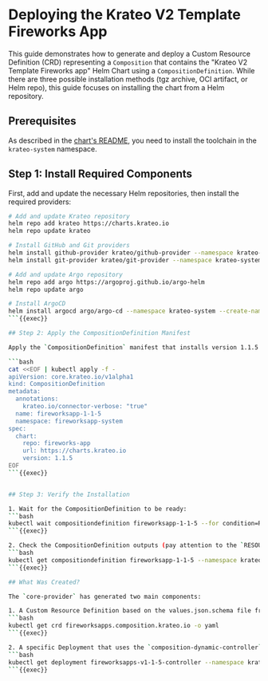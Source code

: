 # Deploying the Krateo V2 Template Fireworks App

This guide demonstrates how to generate and deploy a Custom Resource Definition (CRD) representing a `Composition` that contains the "Krateo V2 Template Fireworks app" Helm Chart using a `CompositionDefinition`. While there are three possible installation methods (tgz archive, OCI artifact, or Helm repo), this guide focuses on installing the chart from a Helm repository.

## Prerequisites

As described in the [chart's README](https://github.com/krateoplatformops/krateo-v2-template-fireworksapp/blob/main/README.md), you need to install the toolchain in the `krateo-system` namespace.

## Step 1: Install Required Components

First, add and update the necessary Helm repositories, then install the required providers:

```bash
# Add and update Krateo repository
helm repo add krateo https://charts.krateo.io
helm repo update krateo

# Install GitHub and Git providers
helm install github-provider krateo/github-provider --namespace krateo-system --create-namespace
helm install git-provider krateo/git-provider --namespace krateo-system --create-namespace

# Add and update Argo repository
helm repo add argo https://argoproj.github.io/argo-helm
helm repo update argo

# Install ArgoCD
helm install argocd argo/argo-cd --namespace krateo-system --create-namespace --wait
```{{exec}}

## Step 2: Apply the CompositionDefinition Manifest

Apply the `CompositionDefinition` manifest that installs version 1.1.5 of the chart in the `krateo-system` namespace:

```bash
cat <<EOF | kubectl apply -f -
apiVersion: core.krateo.io/v1alpha1
kind: CompositionDefinition
metadata:
  annotations:
    krateo.io/connector-verbose: "true"
  name: fireworksapp-1-1-5
  namespace: fireworksapp-system
spec:
  chart:
    repo: fireworks-app
    url: https://charts.krateo.io
    version: 1.1.5
EOF
```{{exec}}


## Step 3: Verify the Installation

1. Wait for the CompositionDefinition to be ready:
```bash
kubectl wait compositiondefinition fireworksapp-1-1-5 --for condition=Ready=True --timeout=300s --namespace krateo-system
```{{exec}}

2. Check the CompositionDefinition outputs (pay attention to the `RESOURCE` field):
```bash
kubectl get compositiondefinition fireworksapp-1-1-5 --namespace krateo-system
```{{exec}}

## What Was Created?

The `core-provider` has generated two main components:

1. A Custom Resource Definition based on the values.json.schema file from the Helm chart:
```bash
kubectl get crd fireworksapps.composition.krateo.io -o yaml
```{{exec}}

2. A specific Deployment that uses the `composition-dynamic-controller` image. This deployment watches for new Custom Resources related to the generated CRD and the specific version:
```bash
kubectl get deployment fireworksapps-v1-1-5-controller --namespace krateo-system
```{{exec}}